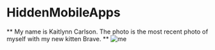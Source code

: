 # HiddenMobileApps
** My name is Kaitlynn Carlson. The photo is the most recent photo of myself with my new kitten Brave. **
![me](https://user-images.githubusercontent.com/54418804/95147997-f33f0c80-0747-11eb-90f9-5b76dbd953c4.jpg)
